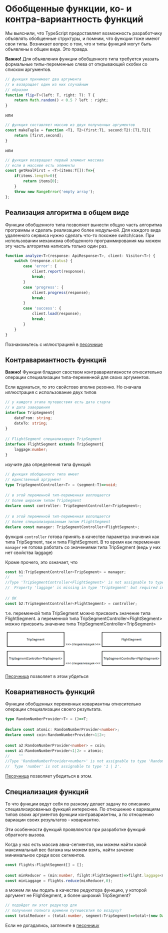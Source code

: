 # Обобщенные функции, ко- и контра-вариантность функций

Мы выяснили, что TypeScript предоставляет возможность разработчику объявлять обобщенные структуры, и помним, что функции тоже имеют свои типы. Возникает вопрос о том, что и типы функций могут быть объявлены в общем виде. Это правда.

**Важно!** Для объявления функции обобщенного типа требуется указать формальные типы-переменные слева от открывающей скобки со списком аргументов.

```ts
// функция принимает два аргумента
// и возвращает один из них случайным 
// образом
function flip<T>(left: T, right: T): T {
    return Math.random() < 0.5 ? left : right;
}
```

или

```ts
// функция составляет массив из двух полученных аргументов
const makeTuple = function <T1, T2>(first:T1, second:T2):[T1,T2]{
    return [first,second];
}
```

или

```ts
// функция возвращает первый элемент массива
// если в массиве есть элементы
const getRealFirst = <T>(items:T[]):T=>{
    if(items.length>0){
        return items[0];
    }
    throw new RangeError('empty array');
};
```

## Реализация алгоритма в общем виде

Функции обобщенного типа позволяют вынести общую часть алгоритма программы и сделать реализацию более модульной. Для каждого вида удаленного сервиса нужно сделать что-то похожее switch/case. При использовании механизма обобщенного программирования мы можем эту часть алгоритма написать только один раз.

```ts
function analyze<T>(response: ApiResponse<T>, client: Visitor<T>) {
    switch (response.status) {
        case 'error': {
            client.report(response);
            break;
        }
        case 'progress': {
            client.progress(response);
            break;
        }
        case 'success': {
            client.load(response);
            break;
        }
    }
}
```

Познакомьтесь с иллюстрацией в [песочнице](https://www.typescriptlang.org/play?removeComments=true&jsx=0&ssl=39&ssc=2&pln=24&pc=1#code/JYOwLgpgTgZghgYwgAgLIQM4bgcwgHgBUA+ZAbwChlrkMw4wBXDALmQHINGEkt2BuKjQAmDOG0KCAvhVCRYiFAEEADsACiUKAHso5IdToNmbdtB1QBB5AFtM2PGzpRQOaRVnho8JMgAKOjhQ9vo0tPRMrBwqgcF8gmFg2vQANmwgjDYARtAJItogEOmZOVDunvI+KABqwBjASVBEpJRhKdpwwgAUAG5wKYxF5Mii9BLIUgCUbD3awMJ51MEqumBd5rpsZLb2uEPOrhPTyLPzi8gx2kH2XUaQW8hJqcXZ0AA0IwVDGa96UzNzBYUGQUMAATxUyjUACVMCsQBgCCRkABeNC7PDNZAAH2Qqg0Wl0OP8sXsggoMEYIAQYGABWQcBA-TBAC8kcQunF4Yi2PjYRhueyPggUsAIOA2LV6o1mpNQjQMAB3BoIAAWyE5cIKiIAdHdmHLWmEaAg4IiOBtLFtrMaTaLxWAdctVpqBdqIJNzrbqFlgnAANZemgyb3IU3m9iXa58a2hsIisXgHVRuIYV2Cz0272+iABoPUEPe8MoTjcXgYdixuPUBMOnXtTrp92Z6s+v2BrMF6wyKRAA)

## Контравариантность функций

**Важно!** Функции бладают своством контравариативности относительно операции специализации типа-переменной для своих аргументов.

Если вдуматься, то это свойстово вполне резонно. Но сначала иллюстрация с использование двух типов

```ts
// у каждого этапа путешествия есть дата старта 
// и дата завершения
interface TripSegment{
    dateFrom: string;
    dateTo: string;
}

// FlightSegment специализирует TripSegment
interface FlightSegment extends TripSegment{
    laggage:number;
}
```

изучите два определения типа функций

```ts
// функция обобщенного типа имеет
// единственный аргрумент
type TripSegmentController<T> = (segment:T)=>void;

// в этой переменной тип-переменная воплощается
// более широким типом TripSegment
declare const controller: TripSegmentController<TripSegment>;

// в этой переменной тип-переменная вополщается 
// более специализированным типом FlightSegment
declare const manager: TripSegmentController<FlightSegment>;
```

функция `controller` готова принять в качестве параметра значения как типа TripSegment, так и типа FlightSegment. В то время как переменная `manager` не готова работать со значениями типа TripSegment (ведь у них нет свойства laggage)

Кроме прочего, это означает, что

```ts
const b1:TripSegmentController<TripSegment> = manager;
//    ^^
//Type 'TripSegmentController<FlightSegment>' is not assignable to type 'TripSegmentController<TripSegment>'.
//  Property 'laggage' is missing in type 'TripSegment' but required in type 'FlightSegment'.

// ОК
const b2:TripSegmentController<FlightSegment> = controller;
```

т.е. переменной типа TripSegment можно присвоить значение типа FlightSegment. а переменной типа TripSegmentController&lt;FlightSegment> можно присвоить значение типа TripSegmentController&lt;TripSegment>

![контравариативность функций](assets/contravariance.png)

[Песочница](https://www.typescriptlang.org/play?removeComments=true&jsx=0#code/JYOwLgpgTgZghgYwgAgCpWABwMoQOYC2E4A3gFDKXIAmckAYlAPYEBcyAzmBiHgNwUqtSKibsuPfmQC+ZMqEixEKegBtgeABZhchYmGQQAHpBDUOaDDnxFSgyqrh48TiKxABXAgCNoA2WRgAJ6YKOhYurZgAMJM4MyqqtAAPKgAfMgAvMgAFBw2+qyoAJSZaQBuTMDUAmTUEAiOUCgIcVzIrfFMidDs4dZ64LFdPVCpVpH6aQL1jXDNHW0GBHAgrlB9EwVDcdzdSWNqGtqT4NNyne3eAIxFW4MxuwkH4xHbYBnZK2t4fmQA9P8qMgAHoggH-VAhFAAcn6p0eIxeRy0OneaRhyGAFhATAMcA4HA0a28SWQYCY5OhyDh9yiwz2o1eAyiGIAdBDKAAFZihKDBGmOZyuTHY5AEbFE3hYkBU0I0+HvTHeDwGZoARw8wGa1BlcthKJOSo5nMAeCCALBAyJcDN4AEx3N4PBnPFKGtEPT6LJF+IA) позволяет в этом убдеться

## Ковариативность функций

Функции обобщенных переменных ковариантны относительно операции специализации своего результата.

```ts
type RandomNumberProvider<T> = ()=>T;

declare const atomic: RandomNumberProvider<number>;
declare const coin:RandomNumberProvider<1|2>;

const a2:RandomNumberProvider<number> = coin;
const a1:RandomNumberProvider<1|2> = atomic;
//    ^^
//Type 'RandomNumberProvider<number>' is not assignable to type 'RandomNumberProvider<1 | 2>'.
//  Type 'number' is not assignable to type '1 | 2'.
```

[Песочница](https://www.typescriptlang.org/play?removeComments=true&jsx=0&ssl=10&ssc=53&pln=1&pc=1#code/C4TwDgpgBASghgOwCYHsC2A5ArmgRhAJwAUCUA3ASyUIB4AVAPigF4oAKASmYboG4AoftQDGAGzgFowlAgDOwKHGDoKwgFyxEqTDnzFSlagRoJdhBgJHjJUaXIXSKCNfGTpseQiXJVaARgAfACYLQTt5RSCXLXczfR8jEzimVkcEAXCFOD9otx1PeMN-YJTFZTRVAQB6Kqg6qAA9Bv4aunBoAHJXbQ89byLjUwKGDqgKWSgEFCzZWQoAcwQ4XFFoZShQSCgumPy+g19jPygAqBCOgDoW2qg2rY6hvVHxyenFWYWllbWUDfbt46nIKXIA) позволяет убедиться в этом.

## Специализация функций

То что функции ведут себя по разному делает задачу по описанию специализированных функций интереснее. По отношению к вариациям типов своих аргументов функции контравариантны, а по отношению вариации своих результатов - ковариантно.

Эти особенности функций проявляются при разработке функций обратного вызова.

Когда у нас есть массив авиа-сегментов, мы можем найти какой максимальный вес багажа мы можем взять, найти зачение минимальное среди всех сегментов.

```ts
const flights:FlightSegment[] = [];

const minReducer = (min:number, filght:FlightSegment)=>filght.laggage<min?filght.laggage:min;
const minLaggage = flights.reduce(minReducer,0);
```

а можем ли мы подать в качестве редуктора функцию, у которой аргумент не FlighSegment, а более широкий TripSegment?

```ts
// подойдет ли этот редуктор для 
// получения полного времени путешесвтия по воздуху?
const totalReducer = (total:number, segment:TripSegment)=>total+(new Date(segment.dateTo).valueOf()-new Date(segment.dateFrom).valueOf());
```

Если не догадались, загляните в [песочницу](https://www.typescriptlang.org/play?removeComments=true&jsx=0#code/JYOwLgpgTgZghgYwgAgCpWABwMoQOYC2E4A3gFDKXIAmckAYlAPYEBcyAzmBiHgNwUqtSKibsuPfmQC+ZMqEixEKegBtgeABZhchYmGQQAHpBDUOaDDnxFSgyqrh48TiKxABXAgCNoA2WRgAJ6YKOhYurZgAMJM4MyqqtAAPKgAfMgAvMgAFBw2+qyoAJSZaQBuTMDUAmTUEAiOUCgIcVzIrfFMidDs4dZ64LFdPVCpVpH6aQL1jXDNHW0GBHAgrlB9EwVDcdzdSWNqGtqT4NNyne3eAIxFW4MxuwkH4xHbYBnZK2t4fmQA9P8qMgAHoggH-VAhFAAcn6p0eIxeRy0OneaRhyGAFhATAMcA4HA0a28SWQYCY5OhyDh9yiwz2o1eAyiGIAdBDKAAFZihKDBGmOZyuTHY5AEbFE3hYkBU0I0+HvTHeDwGZoARw8wGa1BlcthKJOSo5nMAeCCALBAyJcDN4AEx3N4PBnPFKGtEPT6LJF-C5LZAwdSojisN0IgDaAF0sshI7VreLQAAlCDUDxIKDRnISkDuLy+KAAGn9wFUqJDgaND1KaRgJdRbKFLl+yWzAH5a6XtA2nE23NmBPHswAZHuuaMB45gDhsnVpiBZpMpueFgAMxTjfopYDgqmTqfTma3O9zPmgRfyDwdLP01aPqgA1DkQBAAO7IAAidHnF6ibOEEFEYo2XKHcPAgAB5GAcmKABaZ830-SA8neP8v0YFggJA1QwMg6D119EB2jAYBt1UN1UGAIhxwrKcZyXJAcjvPdlwLNc+CAA)

